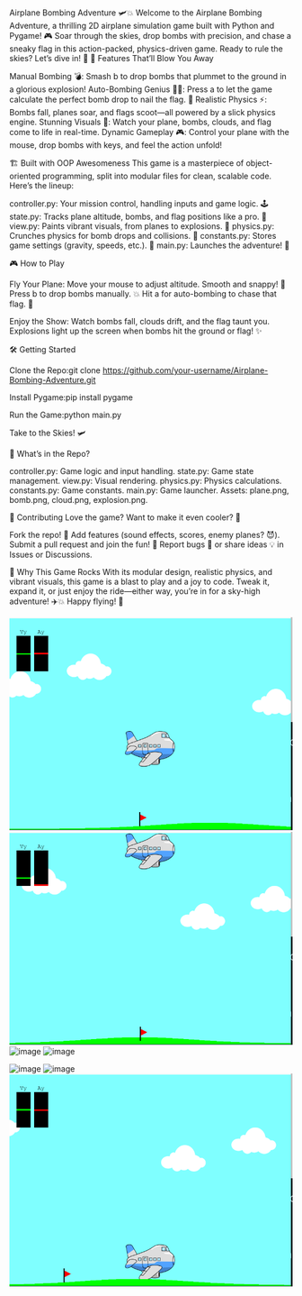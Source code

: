 Airplane Bombing Adventure 🛩️💥
Welcome to the Airplane Bombing Adventure, a thrilling 2D airplane simulation game built with Python and Pygame! 🎮 Soar through the skies, drop bombs with precision, and chase a sneaky flag in this action-packed, physics-driven game. Ready to rule the skies? Let’s dive in! 🚀
🎉 Features That’ll Blow You Away

Manual Bombing 💣: Smash b to drop bombs that plummet to the ground in a glorious explosion!
Auto-Bombing Genius 🧙‍♂️: Press a to let the game calculate the perfect bomb drop to nail the flag. 🎯
Realistic Physics ⚡: Bombs fall, planes soar, and flags scoot—all powered by a slick physics engine.
Stunning Visuals 🌈: Watch your plane, bombs, clouds, and flag come to life in real-time.
Dynamic Gameplay 🎮: Control your plane with the mouse, drop bombs with keys, and feel the action unfold!

🏗️ Built with OOP Awesomeness
This game is a masterpiece of object-oriented programming, split into modular files for clean, scalable code. Here’s the lineup:

controller.py: Your mission control, handling inputs and game logic. 🕹️
state.py: Tracks plane altitude, bombs, and flag positions like a pro. 🧠
view.py: Paints vibrant visuals, from planes to explosions. 🎨
physics.py: Crunches physics for bomb drops and collisions. 🔬
constants.py: Stores game settings (gravity, speeds, etc.). 📜
main.py: Launches the adventure! 🚀

🎮 How to Play

Fly Your Plane:
Move your mouse to adjust altitude. Smooth and snappy! 🧈
Press b to drop bombs manually. 💥
Hit a for auto-bombing to chase that flag. 🎯


Enjoy the Show:
Watch bombs fall, clouds drift, and the flag taunt you.
Explosions light up the screen when bombs hit the ground or flag! ✨



🛠️ Getting Started

Clone the Repo:git clone https://github.com/your-username/Airplane-Bombing-Adventure.git


Install Pygame:pip install pygame


Run the Game:python main.py


Take to the Skies! 🛩️

📁 What’s in the Repo?

controller.py: Game logic and input handling.
state.py: Game state management.
view.py: Visual rendering.
physics.py: Physics calculations.
constants.py: Game constants.
main.py: Game launcher.
Assets: plane.png, bomb.png, cloud.png, explosion.png.

🤝 Contributing
Love the game? Want to make it even cooler? 🌟

Fork the repo! 🍴
Add features (sound effects, scores, enemy planes? 😈).
Submit a pull request and join the fun! 🙌
Report bugs 🐞 or share ideas 💡 in Issues or Discussions.

🚀 Why This Game Rocks
With its modular design, realistic physics, and vibrant visuals, this game is a blast to play and a joy to code. Tweak it, expand it, or just enjoy the ride—either way, you’re in for a sky-high adventure! ✈️💥
Happy flying! 🎉






![Example Image](./pic1.png)
![Example Image](./pic2.png)
![image](https://github.com/user-attachments/assets/4f73e5cf-d747-49fe-b21c-cc256499e2cf)
![image](https://github.com/user-attachments/assets/9e9a0be4-ebf4-43a4-80fc-e2b511128ca6)

![image](https://github.com/user-attachments/assets/6b2a2f13-7805-4887-b0ea-3c27b5c9400f)
![image](https://github.com/user-attachments/assets/213fcfb3-7365-4654-9e61-acac843c3fa1)
![Example Image](./pic4.png)
